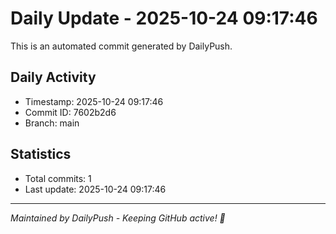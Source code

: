 # Daily Update - 2025-10-24 09:17:46

This is an automated commit generated by DailyPush.

## Daily Activity
- Timestamp: 2025-10-24 09:17:46
- Commit ID: 7602b2d6
- Branch: main

## Statistics
- Total commits: 1
- Last update: 2025-10-24 09:17:46

---
*Maintained by DailyPush - Keeping GitHub active! 🚀*
